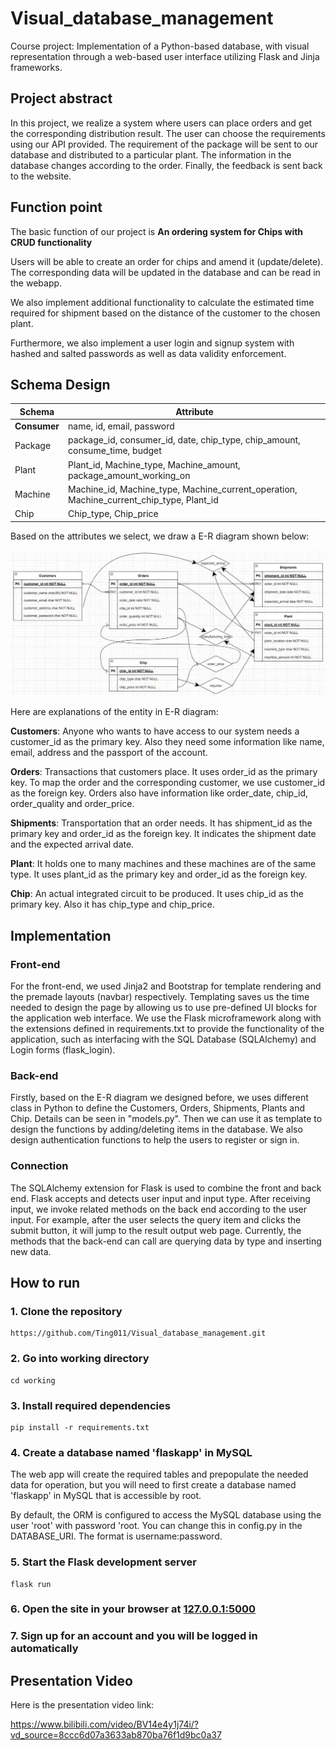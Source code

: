 # Visual_database_management
Course project: Implementation of a Python-based database, with visual representation through a web-based user interface utilizing Flask and Jinja frameworks.

## Project abstract
In this project, we realize a system where users can place orders and get the corresponding distribution result. The user can choose the requirements using our API provided. The requirement of the package will be sent to our database and distributed to a particular plant. The information in the database changes according to the order. Finally, the feedback is sent back to the website.

## Function point 
The basic function of our project is **An ordering system for Chips with CRUD functionality**

Users will be able to create an order for chips and amend it (update/delete). The corresponding data will be updated in the database and can be read in the webapp.

We also implement additional functionality to calculate the estimated time required for shipment based on the distance of the customer to the chosen plant.

Furthermore, we also implement a user login and signup system with hashed and salted passwords as well as data validity enforcement.

## Schema Design
| Schema       | Attribute                                                                                |
| ------------ | ---------------------------------------------------------------------------------------- |
| **Consumer** | name, id, email, password                                                                |
| Package      | package_id, consumer_id, date, chip_type, chip_amount, consume_time, budget              |
| Plant        | Plant_id, Machine_type, Machine_amount, package_amount_working_on                        |
| Machine      | Machine_id, Machine_type, Machine_current_operation, Machine_current_chip_type, Plant_id |
| Chip         | Chip_type, Chip_price                                                                                |

Based on the attributes we select, we draw a E-R diagram shown below:

![E-R](1.png)

Here are explanations of the entity in E-R diagram:

**Customers**: Anyone who wants to have access to our system needs a customer_id as the primary key. Also they need some information like name, email, address and the passport of the account.

**Orders**: Transactions that customers place. It uses order_id as the primary key. To map the order and the corresponding customer, we use customer_id as the foreign key. Orders also have information like order_date, chip_id, order_quality and order_price.

**Shipments**: Transportation that an order needs. It has shipment_id as the primary key and order_id as the foreign key.  It indicates the shipment date and the expected arrival date.

**Plant**: It holds one to many machines and these machines are of the same type. It uses plant_id as the primary key and order_id as the foreign key. 

**Chip**: An actual integrated circuit to be produced. It uses chip_id as the primary key. Also it has chip_type and chip_price.

## Implementation

### Front-end

For the front-end, we used Jinja2 and Bootstrap for template rendering and the premade layouts (navbar) respectively. Templating saves us the time needed to design the page by allowing us to use pre-defined UI blocks for the application web interface. We use the Flask microframework along with the extensions defined in requirements.txt to provide the functionality of the application, such as interfacing with the SQL Database (SQLAlchemy) and Login forms (flask_login).

### Back-end

Firstly, based on the E-R diagram we designed before, we uses different class in Python to define the Customers, Orders, Shipments, Plants and Chip. Details can be seen in "models.py". Then we can use it as template to design the functions by adding/deleting items in the database. We also design authentication functions to help the users to register or sign in.

### Connection

The SQLAlchemy extension for Flask is used to combine the front and back end. Flask accepts and detects user input and input type. After receiving input, we invoke related methods on the back end according to the user input. For example, after the user selects the query item and clicks the submit button, it will jump to the result output web page. Currently, the methods that the back-end can call are querying data by type and inserting new data.

## How to run

### 1. Clone the repository

```
https://github.com/Ting011/Visual_database_management.git
```

### 2. Go into working directory

```
cd working
```

### 3. Install required dependencies
```
pip install -r requirements.txt
```

### 4. Create a database named 'flaskapp' in MySQL
The web app will create the required tables and prepopulate the needed data for operation, but you will need to first create a database named 'flaskapp' in MySQL that is accessible by root.

By default, the ORM is configured to access the MySQL database using the user 'root' with password 'root. You can change this in config.py in the DATABASE_URI. The format is username:password.

### 5. Start the Flask development server
```
flask run
```
### 6. Open the site in your browser at [127.0.0.1:5000](127.0.0.1:5000)

### 7. Sign up for an account and you will be logged in automatically


## Presentation Video

 Here is the presentation video link:

 https://www.bilibili.com/video/BV14e4y1j74i/?vd_source=8ccc6d07a3633ab870ba76f1d9bc0a37
